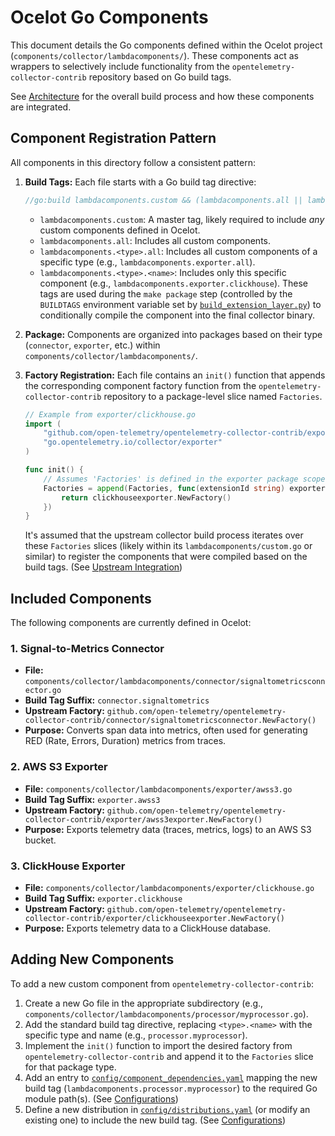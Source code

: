 # Ocelot Go Components

This document details the Go components defined within the Ocelot project (`components/collector/lambdacomponents/`). These components act as wrappers to selectively include functionality from the `opentelemetry-collector-contrib` repository based on Go build tags.

See [Architecture](./architecture.md) for the overall build process and how these components are integrated.

## Component Registration Pattern

All components in this directory follow a consistent pattern:

1.  **Build Tags:** Each file starts with a Go build tag directive:
    ```go
    //go:build lambdacomponents.custom && (lambdacomponents.all || lambdacomponents.<type>.all || lambdacomponents.<type>.<name>)
    ```
    -   `lambdacomponents.custom`: A master tag, likely required to include *any* custom components defined in Ocelot.
    -   `lambdacomponents.all`: Includes all custom components.
    -   `lambdacomponents.<type>.all`: Includes all custom components of a specific type (e.g., `lambdacomponents.exporter.all`).
    -   `lambdacomponents.<type>.<name>`: Includes only this specific component (e.g., `lambdacomponents.exporter.clickhouse`).
    These tags are used during the `make package` step (controlled by the `BUILDTAGS` environment variable set by [`build_extension_layer.py`](./tooling.md#3-toolsscriptsbuild_extension_layerpy)) to conditionally compile the component into the final collector binary.

2.  **Package:** Components are organized into packages based on their type (`connector`, `exporter`, etc.) within `components/collector/lambdacomponents/`.

3.  **Factory Registration:** Each file contains an `init()` function that appends the corresponding component factory function from the `opentelemetry-collector-contrib` repository to a package-level slice named `Factories`.
    ```go
    // Example from exporter/clickhouse.go
    import (
        "github.com/open-telemetry/opentelemetry-collector-contrib/exporter/clickhouseexporter"
        "go.opentelemetry.io/collector/exporter"
    )

    func init() {
        // Assumes 'Factories' is defined in the exporter package scope
        Factories = append(Factories, func(extensionId string) exporter.Factory {
            return clickhouseexporter.NewFactory()
        })
    }
    ```
    It's assumed that the upstream collector build process iterates over these `Factories` slices (likely within its `lambdacomponents/custom.go` or similar) to register the components that were compiled based on the build tags. (See [Upstream Integration](./upstream.md))

## Included Components

The following components are currently defined in Ocelot:

### 1. Signal-to-Metrics Connector

-   **File:** `components/collector/lambdacomponents/connector/signaltometricsconnector.go`
-   **Build Tag Suffix:** `connector.signaltometrics`
-   **Upstream Factory:** `github.com/open-telemetry/opentelemetry-collector-contrib/connector/signaltometricsconnector.NewFactory()`
-   **Purpose:** Converts span data into metrics, often used for generating RED (Rate, Errors, Duration) metrics from traces.

### 2. AWS S3 Exporter

-   **File:** `components/collector/lambdacomponents/exporter/awss3.go`
-   **Build Tag Suffix:** `exporter.awss3`
-   **Upstream Factory:** `github.com/open-telemetry/opentelemetry-collector-contrib/exporter/awss3exporter.NewFactory()`
-   **Purpose:** Exports telemetry data (traces, metrics, logs) to an AWS S3 bucket.

### 3. ClickHouse Exporter

-   **File:** `components/collector/lambdacomponents/exporter/clickhouse.go`
-   **Build Tag Suffix:** `exporter.clickhouse`
-   **Upstream Factory:** `github.com/open-telemetry/opentelemetry-collector-contrib/exporter/clickhouseexporter.NewFactory()`
-   **Purpose:** Exports telemetry data to a ClickHouse database.

## Adding New Components

To add a new custom component from `opentelemetry-collector-contrib`:

1.  Create a new Go file in the appropriate subdirectory (e.g., `components/collector/lambdacomponents/processor/myprocessor.go`).
2.  Add the standard build tag directive, replacing `<type>.<name>` with the specific type and name (e.g., `processor.myprocessor`).
3.  Implement the `init()` function to import the desired factory from `opentelemetry-collector-contrib` and append it to the `Factories` slice for that package type.
4.  Add an entry to [`config/component_dependencies.yaml`](./configurations.md#2-configcomponent_dependenciesyaml) mapping the new build tag (`lambdacomponents.processor.myprocessor`) to the required Go module path(s). (See [Configurations](./configurations.md))
5.  Define a new distribution in [`config/distributions.yaml`](./configurations.md#1-configdistributionsyaml) (or modify an existing one) to include the new build tag. (See [Configurations](./configurations.md))
